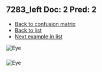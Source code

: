 ## 7283_left Doc: 2 Pred: 2
- [Back to confusion matrix](https://github.com/juliandewit/kaggle_retinopathy/blob/master/matrix.md)
- [Back to list](https://github.com/juliandewit/kaggle_retinopathy/blob/master/lists/22/list.md)
- [Next example in list](https://github.com/juliandewit/kaggle_retinopathy/blob/master/lists/22/72/7288_left.md)

![Eye](https://retinopaty.blob.core.windows.net/size1024/7283_left_2.jpeg)

### 

![Eye]()
